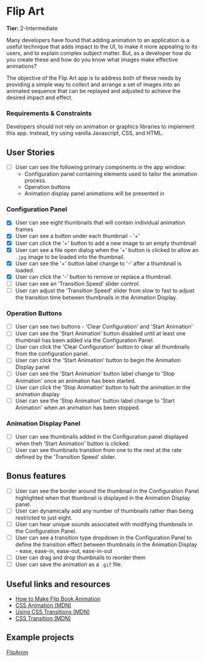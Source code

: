 # Flip Art

**Tier:** 2-Intermediate

Many developers have found that adding animation to an application is a
useful technique that adds impact to the UI, to make it more appealing to its users,
and to explain complex subject matter. But, as a developer how do you create 
these and how do you know what images make effective animations?

The objective of the Flip Art app is to address both of these needs by 
providing a simple way to collect and arrange a set of images into an
animated sequence that can be replayed and adjusted to achieve the desired
impact and effect.

### Requirements & Constraints

Developers should not rely on animation or graphics libraries to implement
this app. Instead, try using vanilla Javascript, CSS, and HTML.

## User Stories

-   [ ] User can see the following primary components in the app window:
    - Configuration panel containing elements used to tailor the animation
    process.
    - Operation buttons
    - Animation display panel animations will be presented in

### Configuration Panel
-   [x] User can see eight thumbnails that will contain individual animation 
frames
-   [x] User can see a button under each thumbnail - '+'
-   [x] User can click the '+' button to add a new image to an empty thumbnail
-   [x] User can see a file open dialog when the '+' button is clicked to 
allow an `.jpg` image to be loaded into the thumbnail. 
-   [x] User can see the '+' button label change to '-' after a thumbnail is
loaded.
-   [x] User can click the '-' button to remove or replace a thumbnail.
-   [ ] User can see an 'Transition Speed' slider control. 
-   [ ] User can adjust the 'Transition Speed' slider from slow to fast to
adjust the transition time between thumbnails in the Animation Display.

### Operation Buttons
-   [ ] User can see two buttons - 'Clear Configuration' and 'Start Animation'
-   [ ] User can see the 'Start Animation' button disabled until at least one
thumbnail has been added via the Configuration Panel.
-   [ ] User can click the 'Clear Configuration' button to clear all thumbnails
from the configuration panel.
-   [ ] User can click the 'Start Animation' button to begin the Animation 
Display panel
-   [ ] User can see the 'Start Animation' button label change to 'Stop
Animation' once an animation has been started.
-   [ ] User can click the 'Stop Animation' button to halt the animation in
the animation display
-   [ ] User can see the 'Stop Animation' button label change to 'Start
Animation' when an animation has been stopped.

### Animation Display Panel
-   [ ] User can see thumbnails added in the Configuration panel displayed
when theh 'Start Animation' button is clicked. 
-   [ ] User can see thumbnails transtion from one to the next at the rate
defined by the 'Transition Speed' slider.

## Bonus features

-   [ ] User can see the border around the thumbnail in the Configuration Panel
highlighted when that thumbnail is displayed in the Animation Display panel.
-   [ ] User can dynamically add any number of thumbnails rather than being
restricted to just eight.
-   [ ] User can hear unique sounds associated with modifying thumbnails in the 
Configuration Panel.
-   [ ] User can see a transition type dropdown in the Configuration Panel to
define the transition effect between thumbnails in the Animation Display - 
ease, ease-in, ease-out, ease-in-out
-   [ ] User can drag and drop thumbnails to reorder them
-   [ ] User can save the animation as a `.gif` file.

## Useful links and resources

- [How to Make Flip Book Animation](https://www.youtube.com/watch?v=Njl-uqnmBGA)
- [CSS Animation (MDN)](https://developer.mozilla.org/en-US/docs/Web/CSS/animation)
- [Using CSS Transitions (MDN)](https://developer.mozilla.org/en-US/docs/Web/CSS/CSS_Transitions/Using_CSS_transitions)
- [CSS Transition (MDN)](https://developer.mozilla.org/en-US/docs/Web/CSS/transition)

## Example projects

[FlipAnim](http://flipanim.com/)